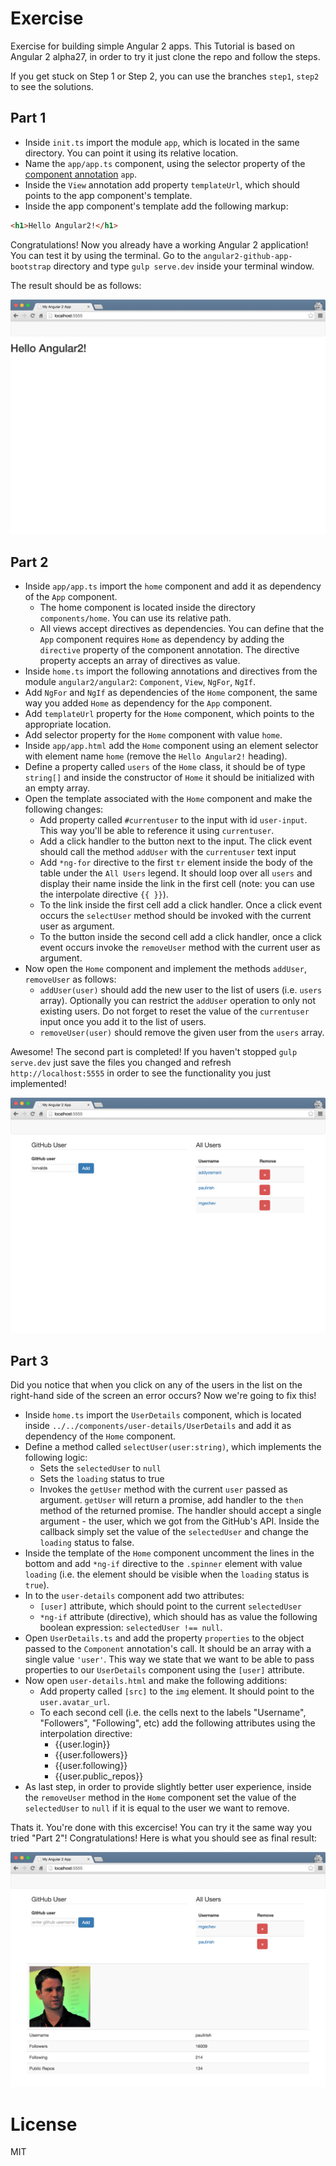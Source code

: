 # Exercise

Exercise for building simple Angular 2 apps. This Tutorial is based on Angular 2 alpha27, in order to try it just clone the repo and follow the steps.

If you get stuck on Step 1 or Step 2, you can use the branches `step1`, `step2` to see the solutions.

## Part 1

- Inside `init.ts` import the module `app`, which is located in the same directory. You can point it using its relative location.
- Name the `app/app.ts` component, using the selector property of the [component annotation](https://angular.io/docs/js/latest/api/annotations/ComponentAnnotation-class.html) `app`.
- Inside the `View` annotation add property `templateUrl`, which should points to the app component's template.
- Inside the app component's template add the following markup:

```html
<h1>Hello Angular2!</h1>
```

Congratulations! Now you already have a working Angular 2 application! You can test it by using the terminal. Go to the `angular2-github-app-bootstrap` directory and type `gulp serve.dev` inside your terminal window.

The result should be as follows:

![Step 1](/assets/step1.png)

## Part 2

- Inside `app/app.ts` import the `home` component and add it as dependency of the `App` component.
  - The home component is located inside the directory `components/home`. You can use its relative path.
  - All views accept directives as dependencies. You can define that the `App` component requires `Home` as dependency by adding the `directive` property of the component annotation. The directive property accepts an array of directives as value.
- Inside `home.ts` import the following annotations and directives from the module `angular2/angular2`: `Component`, `View`, `NgFor`, `NgIf`.
- Add `NgFor` and `NgIf` as dependencies of the `Home` component, the same way you added `Home` as dependency for the `App` component.
- Add `templateUrl` property for the `Home` component, which points to the appropriate location.
- Add selector property for the `Home` component with value `home`.
- Inside `app/app.html` add the `Home` component using an element selector with element name `home` (remove the `Hello Angular2!` heading).
- Define a property called `users` of the `Home` class, it should be of type `string[]` and inside the constructor of `Home` it should be initialized with an empty array.
- Open the template associated with the `Home` component and make the following changes:
  - Add property called `#currentuser` to the input with id `user-input`. This way you'll be able to reference it using `currentuser`.
  - Add a click handler to the button next to the input. The click event should call the method `addUser` with the `currentuser` text input
  - Add `*ng-for` directive to the first `tr` element inside the body of the table under the `All Users` legend. It should loop over all `users` and display their name inside the link in the first cell (note: you can use the interpolate directive `{{ }}`).
  - To the link inside the first cell add a click handler. Once a click event occurs the `selectUser` method should be invoked with the current user as argument.
  - To the button inside the second cell add a click handler, once a click event occurs invoke the `removeUser` method with the current user as argument.
- Now open the `Home` component and implement the methods `addUser`, `removeUser` as follows:
  - `addUser(user)` should add the new user to the list of users (i.e. `users` array). Optionally you can restrict the `addUser` operation to only not existing users. Do not forget to reset the value of the `currentuser` input once you add it to the list of users.
  - `removeUser(user)` should remove the given user from the `users` array.


Awesome! The second part is completed! If you haven't stopped `gulp serve.dev` just save the files you changed and refresh `http://localhost:5555` in order to see the functionality you just implemented!

![Step 2](/assets/step2.png)

## Part 3

Did you notice that when you click on any of the users in the list on the right-hand side of the screen an error occurs? Now we're going to fix this!

- Inside `home.ts` import the `UserDetails` component, which is located inside `../../components/user-details/UserDetails` and add it as dependency of the `Home` component.
- Define a method called `selectUser(user:string)`, which implements the following logic:
  - Sets the `selectedUser` to `null`
  - Sets the `loading` status to true
  - Invokes the `getUser` method with the current `user` passed as argument. `getUser` will return a promise, add handler to the `then` method of the returned promise. The handler should accept a single argument - the user, which we got from the GitHub's API. Inside the callback simply set the value of the `selectedUser` and change the `loading` status to false.
- Inside the template of the `Home` component uncomment the lines in the bottom and add `*ng-if` directive to the `.spinner` element with value `loading` (i.e. the element should be visible when the `loading` status is `true`).
- In to the `user-details` component add two attributes:
  - `[user]` attribute, which should point to the current `selectedUser`
  - `*ng-if` attribute (directive), which should has as value the following boolean expression: `selectedUser !== null`.
- Open `UserDetails.ts` and add the property `properties` to the object passed to the `Component` annotation's call. It should be an array with a single value `'user'`. This way we state that we want to be able to pass properties to our `UserDetails` component using the `[user]` attribute.
- Now open `user-details.html` and make the following additions:
  - Add property called `[src]` to the `img` element. It should point to the `user.avatar_url`.
  - To each second cell (i.e. the cells next to the labels "Username", "Followers", "Following", etc) add the following attributes using the interpolation directive:
    - {{user.login}}
    - {{user.followers}}
    - {{user.following}}
    - {{user.public_repos}}
- As last step, in order to provide slightly better user experience, inside the `removeUser` method in the `Home` component set the value of the `selectedUser` to `null` if it is equal to the user we want to remove.

Thats it. You're done with this excercise! You can try it the same way you tried "Part 2"! Congratulations! Here is what you should see as final result:

![Step 3](/assets/step3.png)

# License

MIT
